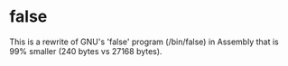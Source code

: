 false
===
This is a rewrite of GNU's 'false' program (/bin/false) in Assembly that is 99% smaller (240 bytes vs 27168 bytes).
